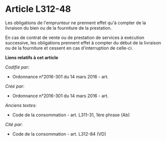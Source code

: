 # Article L312-48

Les obligations de l'emprunteur ne prennent effet qu'à compter de la livraison du bien ou de la fourniture de la prestation.

En cas de contrat de vente ou de prestation de services à exécution successive, les obligations prennent effet à compter du
début de la livraison ou de la fourniture et cessent en cas d'interruption de celle-ci.

**Liens relatifs à cet article**

_Codifié par_:

  - Ordonnance n°2016-301 du 14 mars 2016 - art.

_Créé par_:

  - Ordonnance n°2016-301 du 14 mars 2016 - art.

_Anciens textes_:

  - Code de la consommation - art. L311-31, 1ère phrase (Ab)

_Cité par_:

  - Code de la consommation - art. L312-84 (VD)
